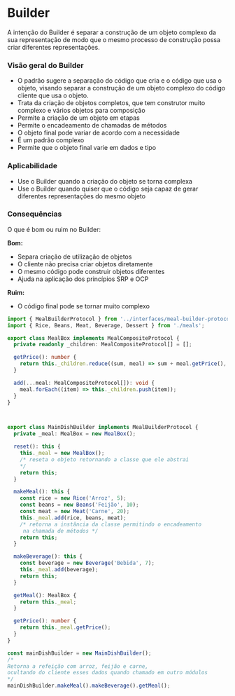 # Builder

A intenção do Builder é separar a construção de um objeto complexo da sua representação de modo que o mesmo processo de construção possa criar diferentes representações.

### Visão geral do Builder

* O padrão sugere a separação do código que cria e o código que usa o objeto, visando separar a construção de um objeto complexo do código cliente que usa o objeto.
* Trata da criação de objetos completos, que tem construtor muito complexo e vários objetos para composição
* Permite a criação de um objeto em etapas
* Permite o encadeamento de chamadas de métodos
* O objeto final pode variar de acordo com a necessidade
* É um padrão complexo
* Permite que o objeto final varie em dados e tipo



### Aplicabilidade

* Use o Builder quando a criação do objeto se torna complexa
* Use o Builder quando quiser que o código seja capaz de gerar diferentes representações do mesmo objeto

### Consequências

O que é bom ou ruim no Builder:

**Bom:**

* Separa criação de utilização de objetos
* O cliente não precisa criar objetos diretamente
* O mesmo código pode construir objetos diferentes
* Ajuda na aplicação dos princípios SRP e OCP

**Ruim:**

* O código final pode se tornar muito complexo

```typescript
import { MealBuilderProtocol } from '../interfaces/meal-builder-protocol';
import { Rice, Beans, Meat, Beverage, Dessert } from './meals';

export class MealBox implements MealCompositeProtocol {
  private readonly _children: MealCompositeProtocol[] = [];

  getPrice(): number {
    return this._children.reduce((sum, meal) => sum + meal.getPrice(), 0);
  }

  add(...meal: MealCompositeProtocol[]): void {
    meal.forEach((item) => this._children.push(item));
  }
}



export class MainDishBuilder implements MealBuilderProtocol {
  private _meal: MealBox = new MealBox();

  reset(): this {
    this._meal = new MealBox();
    /* reseta o objeto retornando a classe que ele abstrai
    */
    return this;
  }

  makeMeal(): this {
    const rice = new Rice('Arroz', 5);
    const beans = new Beans('Feijão', 10);
    const meat = new Meat('Carne', 20);
    this._meal.add(rice, beans, meat);
    /* retorna a instância da classe permitindo o encadeamento
     na chamada de métodos */
    return this;
  }

  makeBeverage(): this {
    const beverage = new Beverage('Bebida', 7);
    this._meal.add(beverage);
    return this;
  }

  getMeal(): MealBox {
    return this._meal;
  }

  getPrice(): number {
    return this._meal.getPrice();
  }
}

const mainDishBuilder = new MainDishBuilder();
/*
Retorna a refeição com arroz, feijão e carne, 
ocultando do cliente esses dados quando chamado em outro módulos
*/
mainDishBuilder.makeMeal().makeBeverage().getMeal(); 
```
